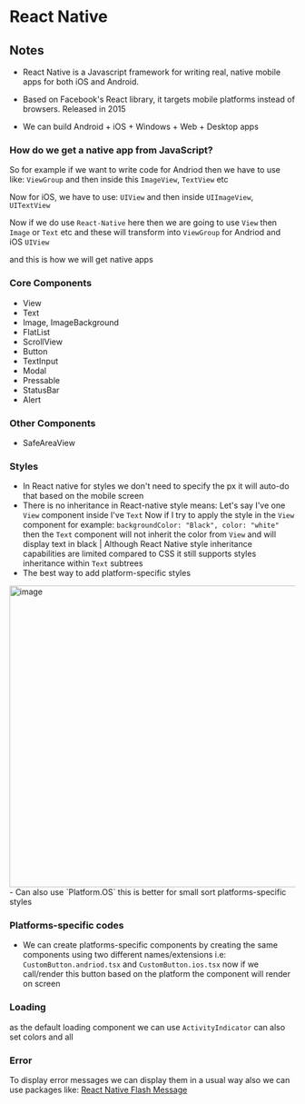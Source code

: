 # React Native

## Notes

- React Native is a Javascript framework for writing real, native mobile apps for both iOS and Android.

- Based on Facebook's React library, it targets mobile platforms instead of browsers. Released in 2015

- We can build Android + iOS + Windows + Web + Desktop apps

### How do we get a native app from JavaScript?

So for example if we want to write code for Andriod then we have to use like: `ViewGroup` and then inside this `ImageView`, `TextView` etc

Now for iOS, we have to use: `UIView` and then inside `UIImageView`, `UITextView`

Now if we do use `React-Native` here then we are going to use `View` then `Image` or `Text` etc and these will transform into `ViewGroup` for Andriod and iOS `UIView`

and this is how we will get native apps

### Core Components

- View
- Text
- Image, ImageBackground
- FlatList
- ScrollView
- Button
- TextInput
- Modal
- Pressable
- StatusBar
- Alert

### Other Components

- SafeAreaView

### Styles

- In React native for styles we don't need to specify the px it will auto-do that based on the mobile screen
- There is no inheritance in React-native style means: Let's say I've one `View` component inside I've `Text` Now if I try to apply the style in the `View` component for example: `backgroundColor: "Black", color: "white"` then the `Text` component will not inherit the color from `View` and will display text in black | Although React Native style inheritance capabilities are limited compared to CSS it still supports styles inheritance within `Text` subtrees
- The best way to add platform-specific styles 
 <img width="531" alt="image" src="https://github.com/thekawsarhossain/React-Native-Recap/assets/86672839/5e0e43f1-38ef-4cc6-9458-5b29e9af389b">
  - Can also use `Platform.OS` this is better for small sort platforms-specific styles
    

### Platforms-specific codes 

- We can create platforms-specific components by creating the same components using two different names/extensions i.e: `CustomButton.andriod.tsx` and `CustomButton.ios.tsx` now if we call/render this button based on the platform the component will render on screen 

### Loading 

as the default loading component we can use `ActivityIndicator` can also set colors and all


### Error 

To display error messages we can display them in a usual way also we can use packages like: [React Native Flash Message](https://www.npmjs.com/package/react-native-flash-message)
